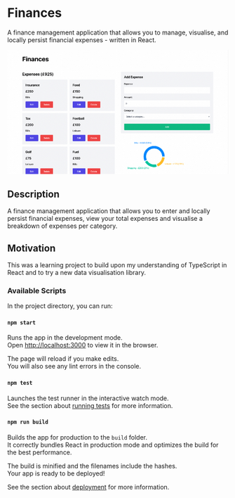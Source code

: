 # Finances

A finance management application that allows you to manage, visualise, and locally persist financial expenses - written in React.

![Finances](documentation/finances.jpg)

## Description

A finance management application that allows you to enter and locally persist financial expenses, view your total expenses and visualise a breakdown of expenses per category.

## Motivation

This was a learning project to build upon my understanding of TypeScript in React and to try a new data visualisation library.

### Available Scripts

In the project directory, you can run:

#### `npm start`

Runs the app in the development mode.\
Open [http://localhost:3000](http://localhost:3000) to view it in the browser.

The page will reload if you make edits.\
You will also see any lint errors in the console.

#### `npm test`

Launches the test runner in the interactive watch mode.\
See the section about [running tests](https://facebook.github.io/create-react-app/docs/running-tests) for more information.

#### `npm run build`

Builds the app for production to the `build` folder.\
It correctly bundles React in production mode and optimizes the build for the best performance.

The build is minified and the filenames include the hashes.\
Your app is ready to be deployed!

See the section about [deployment](https://facebook.github.io/create-react-app/docs/deployment) for more information.

